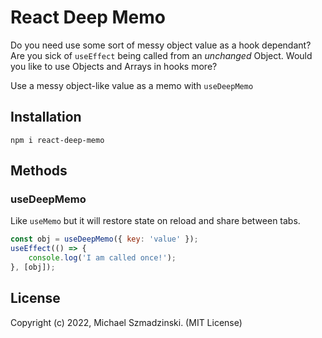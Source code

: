 # React Deep Memo

Do you need use some sort of messy object value as a hook dependant?
Are you sick of `useEffect` being called from an _unchanged_ Object.
Would you like to use Objects and Arrays in hooks more?

Use a messy object-like value as a memo with `useDeepMemo`

## Installation

`npm i react-deep-memo`

## Methods

### useDeepMemo

Like `useMemo` but it will restore state on reload and share between tabs.

```js
const obj = useDeepMemo({ key: 'value' });
useEffect(() => {
	console.log('I am called once!');
}, [obj]);
```

## License

Copyright (c) 2022, Michael Szmadzinski. (MIT License)
